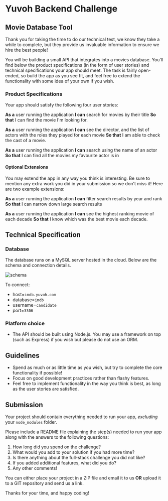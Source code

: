 # Yuvoh Backend Challenge
## Movie Database Tool

Thank you for taking the time to do our technical test, we know they take a while to complete, but they provide us invaluable information to ensure we hire the best people!

You will be building a small API that integrates into a movies database. You'll find below the product specifications (in the form of user stories) and technical specifications your app should meet. The task is fairly open-ended, so build the app as you see fit, and feel free to extend the functionality with some idea of your own if you wish.

### Product Specifications
Your app should satisfy the following four user stories:

**As a** user running the application
**I can** search for movies by their title
**So that** I can find the movie I'm looking for.

**As a** user running the application
**I can** see the director, and the list of actors with the roles they played for each movie
**So that** I am able to check the cast of a movie.

**As a** user running the application
**I can** search using the name of an actor
**So that** I can find all the movies my favourite actor is in


#### Optional Extensions
You may extend the app in any way you think is interesting. Be sure to mention any extra work
you did in your submission so we don't miss it! Here are two example extensions:

**As a** user running the application
**I can** filter search results by year and rank
**So that** I can narrow down large search results

**As a** user running the application
**I can** see the highest ranking movie of each decade
**So that** I know which was the best movie each decade.


## Technical Specification

### Database

The database runs on a MySQL server hosted in the cloud. Below are the schema and connection details.

![schema](https://relational.fit.cvut.cz/assets/img/datasets-generated/imdb_ijs.svg)

To connect:

- host=```imdb.yuvoh.com```
- database=```imdb```
- username=```candidate```
- port=```3306```

### Platform choice
- The API should be built using Node.js. You may use a framework on top (such as Express) if you wish but please do not use an ORM.

## Guidelines
- Spend as much or as little time as you wish, but try to complete the core functionality if possible!
- Focus on good development practices rather than flashy features.
- Feel free to implement functionality in the way you think is best, as long as the user stories are satisfied.

## Submission
Your project should contain everything needed to run your app, *excluding* your ```node_modules``` folder.

Please include a README file explaining the step(s) needed to run your app along with the answers to the following questions:

1. How long did you spend on the challenge?
2. What would you add to your solution if you had more time?
3. Is there anything about the full-stack challenge you did not like?
4. If you added additional features, what did you do?
5. Any other comments!

You can either place your project in a ZIP file and email it to us **OR** upload it to a GIT repository and send us a link.

Thanks for your time, and happy coding!
